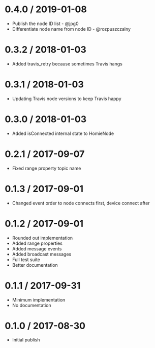 0.4.0 / 2019-01-08
==================

  * Publish the node ID list - @jpg0
  * Differentiate node name from node ID - @rozpuszczalny

0.3.2 / 2018-01-03
==================

  * Added travis_retry because sometimes Travis hangs

0.3.1 / 2018-01-03
==================

  * Updating Travis node versions to keep Travis happy

0.3.0 / 2018-01-03
==================

  * Added isConnected internal state to HomieNode

0.2.1 / 2017-09-07
==================

  * Fixed range property topic name

0.1.3 / 2017-09-01
==================

  * Changed event order to node connects first, device connect after

0.1.2 / 2017-09-01
==================

  * Rounded out implementation
  * Added range properties
  * Added message events
  * Added broadcast messages
  * Full test suite
  * Better documentation

0.1.1 / 2017-09-31
==================

  * Minimum implementation
  * No documentation


0.1.0 / 2017-08-30
==================

  * Initial publish
